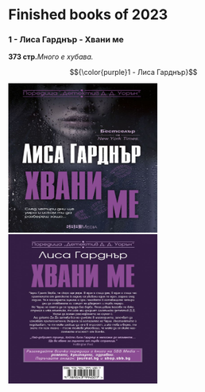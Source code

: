 <h1>Finished books of 2023</h1>
 
 <h3>1 - Лиса Гарднър - Хвани ме</h3><strong>373 стр.</strong><em>Много е хубава.</em>

$${\color{purple}1 - Лиса Гарднър}$$

<img src='./img/LisaFront.jpg' width='300px' height='300px'> <img src='./img/LisaBack.jpg' width='300px' height='300px'>

